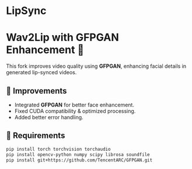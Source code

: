 # LipSync


# Wav2Lip with GFPGAN Enhancement 🚀

This fork improves video quality using **GFPGAN**, enhancing facial details in generated lip-synced videos.

## 🔹 Improvements
- Integrated **GFPGAN** for better face enhancement.
- Fixed CUDA compatibility & optimized processing.
- Added better error handling.

## 📌 Requirements
```bash
pip install torch torchvision torchaudio
pip install opencv-python numpy scipy librosa soundfile
pip install git+https://github.com/TencentARC/GFPGAN.git
